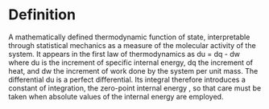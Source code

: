 # Definition

A mathematically defined thermodynamic function of state, interpretable
through statistical mechanics as a measure of the molecular activity of
the system. It appears in the first law of thermodynamics as du = dq -
dw where du is the increment of specific internal energy, dq the
increment of heat, and dw the increment of work done by the system per
unit mass. The differential du is a perfect differential. Its integral
therefore introduces a constant of integration, the zero-point internal
energy , so that care must be taken when absolute values of the internal
energy are employed.
